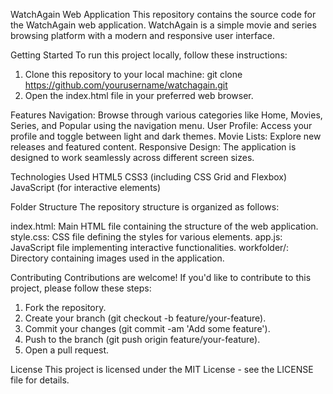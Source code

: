 WatchAgain Web Application
This repository contains the source code for the WatchAgain web application. WatchAgain is a simple movie and series browsing platform with a modern and responsive user interface.

Getting Started
To run this project locally, follow these instructions:

1. Clone this repository to your local machine:
git clone https://github.com/yourusername/watchagain.git
2. Open the index.html file in your preferred web browser.

Features
Navigation: Browse through various categories like Home, Movies, Series, and Popular using the navigation menu.
User Profile: Access your profile and toggle between light and dark themes.
Movie Lists: Explore new releases and featured content.
Responsive Design: The application is designed to work seamlessly across different screen sizes.

Technologies Used
HTML5
CSS3 (including CSS Grid and Flexbox)
JavaScript (for interactive elements)

Folder Structure
The repository structure is organized as follows:

index.html: Main HTML file containing the structure of the web application.
style.css: CSS file defining the styles for various elements.
app.js: JavaScript file implementing interactive functionalities.
workfolder/: Directory containing images used in the application.

Contributing
Contributions are welcome! If you'd like to contribute to this project, please follow these steps:

1. Fork the repository.
2. Create your branch (git checkout -b feature/your-feature).
3. Commit your changes (git commit -am 'Add some feature').
4. Push to the branch (git push origin feature/your-feature).
5. Open a pull request.

License
This project is licensed under the MIT License - see the LICENSE file for details.
